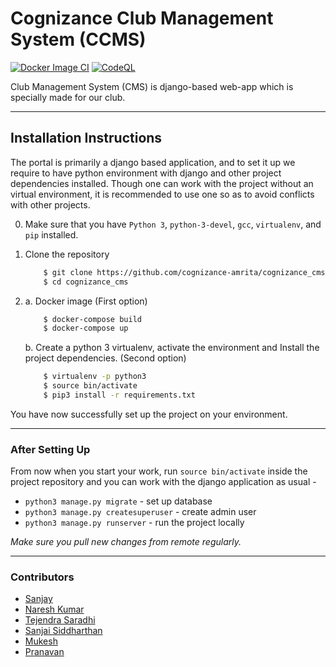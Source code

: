 # Cognizance Club Management System (CCMS)
[![Docker Image CI](https://github.com/cognizance-amrita/cms/actions/workflows/docker-image.yml/badge.svg)](https://github.com/cognizance-amrita/cms/actions/workflows/docker-image.yml)
[![CodeQL](https://github.com/cognizance-amrita/cognizance_cms/actions/workflows/codeql-analysis.yml/badge.svg?event=push)](https://github.com/cognizance-amrita/cognizance_cms/actions/workflows/codeql-analysis.yml)
<br/>

Club Management System (CMS) is django-based web-app which is specially made for our club. 

---

## Installation Instructions
The portal is primarily a django based application, and to set it up we require to have 
python environment with django and other project dependencies installed. Though one can
work with the project without an virtual environment,  it is recommended to use one so 
as to avoid conflicts with other projects.

0. Make sure that you have `Python 3`, `python-3-devel`, `gcc`, `virtualenv`, and `pip` installed.     
1. Clone the repository

    ```bash
        $ git clone https://github.com/cognizance-amrita/cognizance_cms.git
        $ cd cognizance_cms
    ```  
2. 
    a. Docker image (First option)  
  
    ```bash  
        $ docker-compose build  
        $ docker-compose up  
    ```  

    b. Create a python 3 virtualenv, activate the environment and Install the project dependencies. (Second option)  

    ```bash
        $ virtualenv -p python3
        $ source bin/activate
        $ pip3 install -r requirements.txt
    ```   

You have now successfully set up the project on your environment. 

---

### After Setting Up
From now when you start your work, run ``source bin/activate`` inside the project repository and you can work with the django application as usual - 

* `python3 manage.py migrate` - set up database
* `python3 manage.py createsuperuser` - create admin user
* `python3 manage.py runserver`  - run the project locally

*Make sure you pull new changes from remote regularly.*

---
### Contributors
* [Sanjay](https://github.com/sanjay-thiyagarajan)
* [Naresh Kumar](https://github.com/TechieNK)
* [Tejendra Saradhi](https://github.com/tejas15802)
* [Sanjai Siddharthan](https://github.com/SSpirate)  
* [Mukesh](https://github.com/mukesh663)
* [Pranavan](https://github.com/Techipeeyon)
